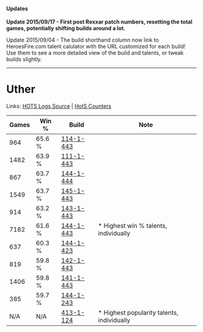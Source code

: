 #### Updates
**Update 2015/09/17 - First post Rexxar patch numbers, resetting the total games, potentially shifting builds around a lot.**

Update 2015/09/04 - The build shorthand column now link to HeroesFire.com talent calulator with the URL customized for each build!  
Use them to see a more detailed view of the build and talents, or tweak builds slightly.

***

# Uther

Links: [HOTS Logs Source](https://www.hotslogs.com/Sitewide/HeroDetails?Hero=Uther) | [HotS Counters](http://hotscounters.com/#/hero/Uther)

Games  | Win %  | Build     | Note
-----  | -----  | -----     | ----
964    | 65.6 % | [114-1-443](http://www.heroesfire.com/hots/talent-calculator/uther#gW53) | 
1482   | 63.9 % | [111-1-443](http://www.heroesfire.com/hots/talent-calculator/uther#gOmJ) | 
867    | 63.7 % | [144-1-444](http://www.heroesfire.com/hots/talent-calculator/uther#hfKa) | 
1549   | 63.7 % | [145-1-443](http://www.heroesfire.com/hots/talent-calculator/uther#hhmp) | 
914    | 63.2 % | [143-1-443](http://www.heroesfire.com/hots/talent-calculator/uther#hcuJ) | 
7182   | 61.6 % | [144-1-443](http://www.heroesfire.com/hots/talent-calculator/uther#hfKZ) | * Highest win % talents, individually
637    | 60.3 % | [144-1-423](http://www.heroesfire.com/hots/talent-calculator/uther#hfKF) | 
819    | 59.8 % | [142-1-443](http://www.heroesfire.com/hots/talent-calculator/uther#haS3) | 
1406   | 59.8 % | [141-1-443](http://www.heroesfire.com/hots/talent-calculator/uther#hX_p) | 
385    | 59.7 % | [144-1-243](http://www.heroesfire.com/hots/talent-calculator/uther#hfHR) | 
N/A    | N/A    | [413-1-124](http://www.heroesfire.com/hots/talent-calculator/uther#rv-q) | * Highest popularity talents, individually
